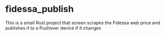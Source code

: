 # fidessa_publish

This is a small Rust project that screen scrapes the Fidessa web price and publishes it to a Pushover device if it changes
